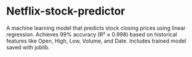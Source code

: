 # Netflix-stock-predictor
A machine learning model that predicts stock closing prices using linear regression. Achieves 99% accuracy (R² ≈ 0.998) based on historical features like Open, High, Low, Volume, and Date. Includes trained model saved with joblib.
